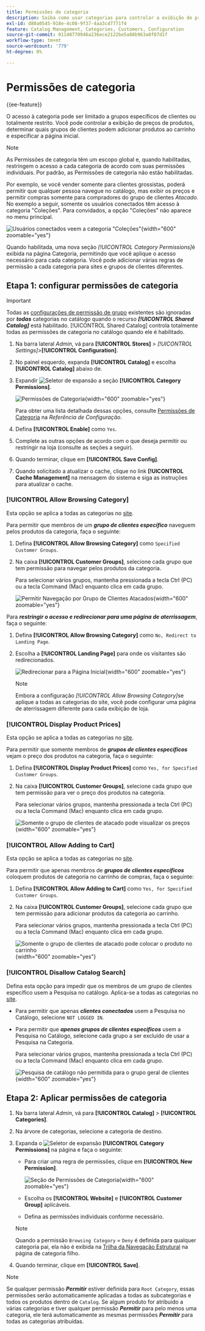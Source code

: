 ```yaml
---
title: Permissões de categoria
description: Saiba como usar categorias para controlar a exibição de preços de produtos, determinar quais grupos de clientes podem adicionar produtos ao carrinho e especificar a página inicial.
exl-id: d80a0545-918e-4c08-9f37-4aa3cd7771f4
feature: Catalog Management, Categories, Customers, Configuration
source-git-commit: 01148770946a236ece2122be5a88b963a0f07d1f
workflow-type: tm+mt
source-wordcount: '779'
ht-degree: 0%

---
```


# Permissões de categoria

{{ee-feature}}

O acesso à categoria pode ser limitado a grupos específicos de clientes ou totalmente restrito. Você pode controlar a exibição de preços de produtos, determinar quais grupos de clientes podem adicionar produtos ao carrinho e especificar a página inicial.

>[!NOTE]
>
>As Permissões de categoria têm um escopo global e, quando habilitadas, restringem o acesso a cada categoria de acordo com suas permissões individuais. Por padrão, as Permissões de categoria não estão habilitadas.

Por exemplo, se você vender somente para clientes grossistas, poderá permitir que qualquer pessoa navegue no catálogo, mas exibir os preços e permitir compras somente para compradores do grupo de clientes _Atacado_. No exemplo a seguir, somente os usuários conectados têm acesso à categoria &quot;Coleções&quot;. Para convidados, a opção &quot;Coleções&quot; não aparece no menu principal.

![Usuários conectados veem a categoria &quot;Coleções&quot;](./assets/storefront-category-permissions-logged-in.png){width="600" zoomable="yes"}

Quando habilitada, uma nova seção _[!UICONTROL Category Permissions]_&#x200B;é exibida na página Categoria, permitindo que você aplique o acesso necessário para cada categoria. Você pode adicionar várias regras de permissão a cada categoria para sites e grupos de clientes diferentes.

## Etapa 1: configurar permissões de categoria

>[!IMPORTANT]
>
>Todas as [configurações de permissão de grupo](../configuration-reference/catalog/catalog.md#category-permissions) existentes são ignoradas por **_todas_** categorias no catálogo quando o recurso **_[!UICONTROL Shared Catalog]_** está habilitado. [!UICONTROL Shared Catalog] controla totalmente todas as permissões de categoria no catálogo quando ele é habilitado.

1. Na barra lateral _Admin_, vá para **[!UICONTROL Stores]** > _[!UICONTROL Settings]_>**[!UICONTROL Configuration]**.

1. No painel esquerdo, expanda **[!UICONTROL Catalog]** e escolha **[!UICONTROL Catalog]** abaixo de.

1. Expandir ![Seletor de expansão](../assets/icon-display-expand.png) a seção **[!UICONTROL Category Permissions]**.

   ![Permissões de Categoria](../configuration-reference/catalog/assets/catalog-category-permissions.png){width="600" zoomable="yes"}

   Para obter uma lista detalhada dessas opções, consulte [Permissões de Categoria](../configuration-reference/catalog/catalog.md#category-permissions) na _Referência de Configuração_.

1. Defina **[!UICONTROL Enable]** como `Yes`.

1. Complete as outras opções de acordo com o que deseja permitir ou restringir na loja (consulte as seções a seguir).

1. Quando terminar, clique em **[!UICONTROL Save Config]**.

1. Quando solicitado a atualizar o cache, clique no link **[!UICONTROL Cache Management]** na mensagem do sistema e siga as instruções para atualizar o cache.

### [!UICONTROL Allow Browsing Category]

Esta opção se aplica a todas as categorias no [site](../getting-started/websites-stores-views.md).

Para permitir que membros de um **_grupo de clientes específico_** naveguem pelos produtos da categoria, faça o seguinte:

1. Defina **[!UICONTROL Allow Browsing Category]** como `Specified Customer Groups`.

1. Na caixa **[!UICONTROL Customer Groups]**, selecione cada grupo que tem permissão para navegar pelos produtos da categoria.

   Para selecionar vários grupos, mantenha pressionada a tecla Ctrl (PC) ou a tecla Command (Mac) enquanto clica em cada grupo.

   ![Permitir Navegação por Grupo de Clientes Atacados](./assets/category-permissions-allow-browsing-customer-groups.png){width="600" zoomable="yes"}

Para **_restringir o acesso e redirecionar para uma página de aterrissagem_**, faça o seguinte:

1. Defina **[!UICONTROL Allow Browsing Category]** como `No, Redirect to Landing Page`.

1. Escolha a **[!UICONTROL Landing Page]** para onde os visitantes são redirecionados.

   ![Redirecionar para a Página Inicial](./assets/category-permissions-browse-category-landing-page.png){width="600" zoomable="yes"}

   >[!NOTE]
   >
   >Embora a configuração _[!UICONTROL Allow Browsing Category]_&#x200B;se aplique a todas as categorias do site, você pode configurar uma página de aterrissagem diferente para cada exibição de loja.

### [!UICONTROL Display Product Prices]

Esta opção se aplica a todas as categorias no [site](../getting-started/websites-stores-views.md).

Para permitir que somente membros de **_grupos de clientes específicos_** vejam o preço dos produtos na categoria, faça o seguinte:

1. Defina **[!UICONTROL Display Product Prices]** como `Yes, for Specified Customer Groups`.

1. Na caixa **[!UICONTROL Customer Groups]**, selecione cada grupo que tem permissão para ver o preço dos produtos na categoria.

   Para selecionar vários grupos, mantenha pressionada a tecla Ctrl (PC) ou a tecla Command (Mac) enquanto clica em cada grupo.

   ![Somente o grupo de clientes de atacado pode visualizar os preços](./assets/category-permissions-price-customer-groups.png){width="600" zoomable="yes"}

### [!UICONTROL Allow Adding to Cart]

Esta opção se aplica a todas as categorias no [site](../getting-started/websites-stores-views.md).

Para permitir que apenas membros de **_grupos de clientes específicos_** coloquem produtos de categoria no carrinho de compras, faça o seguinte:

1. Defina **[!UICONTROL Allow Adding to Cart]** como `Yes, for Specified Customer Groups`.

1. Na caixa **[!UICONTROL Customer Groups]**, selecione cada grupo que tem permissão para adicionar produtos da categoria ao carrinho.

   Para selecionar vários grupos, mantenha pressionada a tecla Ctrl (PC) ou a tecla Command (Mac) enquanto clica em cada grupo.

   ![Somente o grupo de clientes de atacado pode colocar o produto no carrinho](./assets/category-permissions-cart-customer-groups.png){width="600" zoomable="yes"}

### [!UICONTROL Disallow Catalog Search]

Defina esta opção para impedir que os membros de um grupo de clientes específico usem a Pesquisa no catálogo. Aplica-se a todas as categorias no [site](../getting-started/websites-stores-views.md).

- Para permitir que apenas **_clientes conectados_** usem a Pesquisa no Catálogo, selecione `NOT LOGGED IN`.

- Para permitir que **_apenas grupos de clientes específicos_** usem a Pesquisa no Catálogo, selecione cada grupo a ser excluído de usar a Pesquisa na Categoria.

  Para selecionar vários grupos, mantenha pressionada a tecla Ctrl (PC) ou a tecla Command (Mac) enquanto clica em cada grupo.

  ![Pesquisa de catálogo não permitida para o grupo geral de clientes](./assets/category-permissions-disallow-category-search.png){width="600" zoomable="yes"}

## Etapa 2: Aplicar permissões de categoria

1. Na barra lateral _Admin_, vá para **[!UICONTROL Catalog]** > **[!UICONTROL Categories]**.

1. Na árvore de categorias, selecione a categoria de destino.

1. Expanda o ![Seletor de expansão](../assets/icon-display-expand.png) **[!UICONTROL Category Permissions]** na página e faça o seguinte:

   - Para criar uma regra de permissões, clique em **[!UICONTROL New Permission]**.

     ![Seção de Permissões de Categoria](./assets/category-permissions-section-admin.png){width="600" zoomable="yes"}

   - Escolha os **[!UICONTROL Website]** e **[!UICONTROL Customer Group]** aplicáveis.

   - Defina as permissões individuais conforme necessário.

   >[!NOTE]
   >
   >Quando a permissão `Browsing Category` = `Deny` é definida para qualquer categoria pai, ela não é exibida na [Trilha da Navegação Estrutural](navigation-breadcrumb-trail.md) na página de categoria filho.

1. Quando terminar, clique em **[!UICONTROL Save]**.

>[!NOTE]
>
>Se qualquer permissão **_Permitir_** estiver definida para `Root Category`, essas permissões serão automaticamente aplicadas a todas as subcategorias e todos os produtos dentro de `Catalog`. Se algum produto for atribuído a várias categorias e tiver qualquer permissão **_Permitir_** para pelo menos uma categoria, ele terá automaticamente as mesmas permissões **_Permitir_** para todas as categorias atribuídas.
